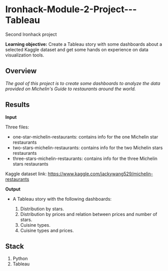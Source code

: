 # Ironhack-Module-2-Project---Tableau
Second Ironhack project


**Learning objective:** Create a Tableau story with some dashboards about a selected Kaggle dataset and get some hands on experience on data visualization tools.


## Overview

*The goal of this project is to create some dashboards to analyze the data provided on Michelin's Guide to restaurants around the world.*


## Results

**Input**

Three files:
- one-star-michelin-restaurants: contains info for the one Michelin star restaurants
- two-stars-michelin-restaurants: contains info for the two Michelin stars restaurants
- three-stars-michelin-restaurants: contains info for the three Michelin stars restaurants

Kaggle dataset link: https://www.kaggle.com/jackywang529/michelin-restaurants


**Output**

- A Tableau story with the following dashboards:

  1. Distribution by stars.
  2. Distribution by prices and relation between prices and number of stars.
  3. Cuisine types.
  4. Cuisine types and prices.
  
  
## Stack
  
  1. Python
  2. Tableau
